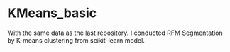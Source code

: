 # KMeans_basic
With the same data as the last repository. I conducted RFM Segmentation by K-means clustering from scikit-learn model.
